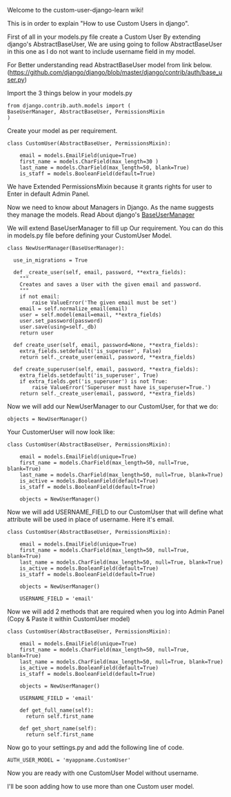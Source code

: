 Welcome to the custom-user-django-learn wiki!

This is in order to explain "How to use Custom Users in django".

First of all in your models.py file create a Custom User By extending django's AbstractBaseUser, We are using going to follow AbstractBaseUser in this one as I do not want to include username field in my model.

For Better understanding read AbstractBaseUser model from link below. (https://github.com/django/django/blob/master/django/contrib/auth/base_user.py)

Import the 3 things below in your models.py


    from django.contrib.auth.models import (
    BaseUserManager, AbstractBaseUser, PermissionsMixin
    )

Create your model as per requirement.

    class CustomUser(AbstractBaseUser, PermissionsMixin):

        email = models.EmailField(unique=True)
        first_name = models.CharField(max_length=30 )
        last_name = models.CharField(max_length=50, blank=True)
        is_staff = models.BooleanField(default=True)

We have Extended PermissionsMixin because it grants rights for user to Enter in default Admin Panel.

Now we need to know about Managers in Django. As the name suggests they manage the models.
Read About django's [BaseUserManager](https://github.com/django/django/blob/master/django/contrib/auth/base_user.py)

We will extend BaseUserManager to fill up Our requirement. You can do this in models.py file before defining your CustomUser Model.

    class NewUserManager(BaseUserManager):

      use_in_migrations = True

      def _create_user(self, email, password, **extra_fields):
        """
        Creates and saves a User with the given email and password.
        """
        if not email:
            raise ValueError('The given email must be set')
        email = self.normalize_email(email)
        user = self.model(email=email, **extra_fields)
        user.set_password(password)
        user.save(using=self._db)
        return user

      def create_user(self, email, password=None, **extra_fields):
        extra_fields.setdefault('is_superuser', False)
        return self._create_user(email, password, **extra_fields)

      def create_superuser(self, email, password, **extra_fields):
        extra_fields.setdefault('is_superuser', True)
        if extra_fields.get('is_superuser') is not True:
            raise ValueError('Superuser must have is_superuser=True.')
        return self._create_user(email, password, **extra_fields)

Now we will add our NewUserManager to our CustomUser, for that we do:

    objects = NewUserManager()

Your CustomerUser will now look like:

    class CustomUser(AbstractBaseUser, PermissionsMixin):

        email = models.EmailField(unique=True)
        first_name = models.CharField(max_length=50, null=True, blank=True)
        last_name = models.CharField(max_length=50, null=True, blank=True)
        is_active = models.BooleanField(default=True)
        is_staff = models.BooleanField(default=True)

        objects = NewUserManager()

Now we will add USERNAME_FIELD to our CustomUser that will define what attribute will be used in place of username. Here it's email.

    class CustomUser(AbstractBaseUser, PermissionsMixin):

        email = models.EmailField(unique=True)
        first_name = models.CharField(max_length=50, null=True, blank=True)
        last_name = models.CharField(max_length=50, null=True, blank=True)
        is_active = models.BooleanField(default=True)
        is_staff = models.BooleanField(default=True)

        objects = NewUserManager()

        USERNAME_FIELD = 'email'

Now we will add 2 methods that are required when you log into Admin Panel (Copy & Paste it within CustomUser model)

    class CustomUser(AbstractBaseUser, PermissionsMixin):

        email = models.EmailField(unique=True)
        first_name = models.CharField(max_length=50, null=True, blank=True)
        last_name = models.CharField(max_length=50, null=True, blank=True)
        is_active = models.BooleanField(default=True)
        is_staff = models.BooleanField(default=True)

        objects = NewUserManager()

        USERNAME_FIELD = 'email'

        def get_full_name(self):
          return self.first_name

        def get_short_name(self):
          return self.first_name

Now go to your settings.py and add the following line of code.

    AUTH_USER_MODEL = 'myappname.CustomUser'

Now you are ready with one CustomUser Model without username.

I'll be soon adding how to use more than one Custom user model.
